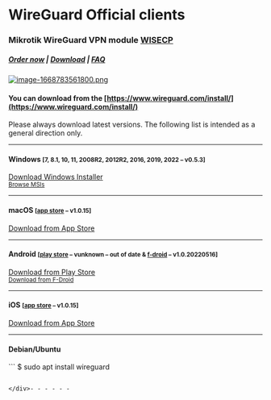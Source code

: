 # WireGuard Official clients

### Mikrotik WireGuard VPN module **[WISECP](https://puqcloud.com/link.php?id=78)** 

##### [Order now](https://puqcloud.com/index.php?rp=/store/wisecp-module-mikrotik-wireguard-vpn) | [Download](https://download.puqcloud.com/WISECP/Product/PUQ_WISECP-Mikrotik-WireGuard-VPN/) | [FAQ](https://faq.puqcloud.com/)

#####   
[![image-1668783561800.png](https://doc.puq.info/uploads/images/gallery/2022-11/scaled-1680-/image-1668783561800.png)](https://www.wireguard.com/ "https://www.wireguard.com/")

#### You can download from the [https://www.wireguard.com/install/](https://www.wireguard.com/install/)

Please always download latest versions. The following list is intended as a general direction only.

- - - - - -

#### Windows <small>\[7, 8.1, 10, 11, 2008R2, 2012R2, 2016, 2019, 2022<span class="distro-status" data-distro="windowsdl" data-package="win"> – v<span class="distro-status-uptodate">0.5.3</span></span>\]</small>

[Download Windows Installer](https://download.wireguard.com/windows-client/wireguard-installer.exe)  
<small>[Browse MSIs](https://download.wireguard.com/windows-client/)</small>

- - - - - -

#### macOS <small>\[[app store](https://itunes.apple.com/us/app/wireguard/id1451685025?ls=1&mt=12)<span class="distro-status" data-distro="macos" data-package="apple"> – v<span class="distro-status-uptodate">1.0.15</span></span>\]</small>

[Download from App Store](https://itunes.apple.com/us/app/wireguard/id1451685025?ls=1&mt=12)

- - - - - -

#### Android <small>\[[play store](https://play.google.com/store/apps/details?id=com.wireguard.android)<span class="distro-status" data-distro="playstore" data-package="apk"> – v<span class="distro-status-outofdate">unknown – out of date</span></span> &amp; [f-droid](https://f-droid.org/en/packages/com.wireguard.android/)<span class="distro-status" data-distro="fdroid" data-package="apk"> – v<span class="distro-status-uptodate">1.0.20220516</span></span>\]</small>

[Download from Play Store](https://play.google.com/store/apps/details?id=com.wireguard.android)  
<small>[Download from F-Droid](https://f-droid.org/en/packages/com.wireguard.android/)</small>

- - - - - -

#### iOS <small>\[[app store](https://itunes.apple.com/us/app/wireguard/id1441195209?ls=1&mt=8)<span class="distro-status" data-distro="ios" data-package="apple"> – v<span class="distro-status-uptodate">1.0.15</span></span>\]</small>

[Download from App Store](https://itunes.apple.com/us/app/wireguard/id1441195209?ls=1&mt=8)

- - - - - -

#### Debian/Ubuntu

<div id="bkmrk-%24-sudo-apt-install-w">```
$ sudo apt install wireguard

```

</div>- - - - - -